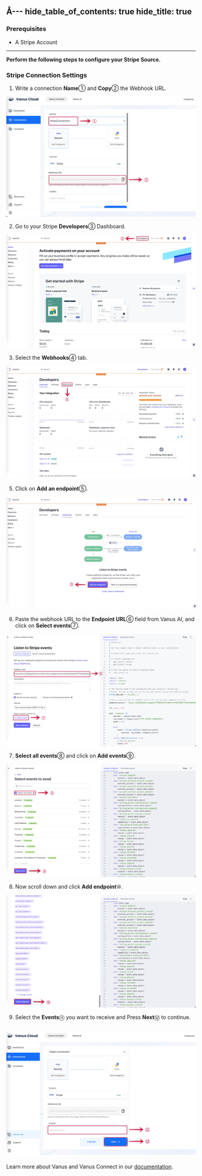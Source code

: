 Å--- 
hide_table_of_contents: true
hide_title: true
---

### Prerequisites

- A Stripe Account

---

**Perform the following steps to configure your Stripe Source.**

### Stripe Connection Settings

1. Write a connection **Name**① and **Copy**② the Webhook URL.

![](images/cloud_stripe_01.webp)

2. Go to your Stripe **Developers**③ Dashboard.

![](images/cloud_stripe_02.webp)

3. Select the **Webhooks**④ tab.

![](images/cloud_stripe_03.webp)

5. Click on **Add an endpoint**⑤.

![](images/cloud_stripe_04.webp)

6. Paste the webhook URL to the **Endpoint URL**⑥ field from Vanus AI, and click on **Select events**⑦.

![](images/cloud_stripe_05.webp)

7. **Select all events**⑧ and click on **Add events**⑨.

![](images/cloud_stripe_06.webp)

8. Now scroll down and click **Add endpoint**⑩.

![](images/cloud_stripe_07.webp)

9. Select the **Events**⑪ you want to receive and Press **Next**⑫ to continue.

![](images/cloud_stripe_08.webp)
---

Learn more about Vanus and Vanus Connect in our [documentation](https://docs.vanus.ai).
